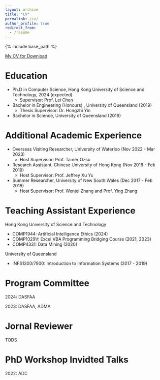 ```yaml
---
layout: archive
title: "CV"
permalink: /cv/
author_profile: true
redirect_from:
  - /resume
---
```


{% include base_path %}

[My CV for Download](http://alexandertzhou.github.io/files/alexanderzhoucv.pdf)

Education
======
* Ph.D in Computer Science, Hong Kong University of Science and Technology, 2024 (expected)
    * Supervisor: Prof. Lei Chen
* Bachelor in Engineering (Honours) , University of Queensland (2019)
    * Thesis Supervisor: Dr. Hongzhi Yin
* Bachelor in Science, University of Queensland (2019)

Additional Academic Experience
======
* Overseas Visiting Researcher, University of Waterloo (Nov 2022 - Mar 2023)
    * Host Supervisor: Prof. Tamer Ozsu
* Research Assistant, Chinese University of Hong Kong (Nov 2018 - Feb 2019)
    * Host Supervisor: Prof. Jeffrey Xu Yu
* Summer Researcher, University of New South Wales (Dec 2017 - Feb 2018)
	* Host Supervisor: Prof. Wenjei Zhang and Prof. Ying Zhang
	
Teaching Assistant Experience
=====
Hong Kong University of Science and Technology
* COMP1944: Artificial Intelligence Ethics (2024)
* COMP1029V: Excel VBA Programming Bridging Course (2021, 2023)
* COMP4331: Data Mining (2020)

University of Queensland
* INFS1200/7900: Introduction to Information Systems (2017 - 2019)

Program Committee
=====
2024: DASFAA

2023: DASFAA, ADMA

Jornal Reviewer
=====
TODS

PhD Workshop Invidted Talks
=====
2022: ADC